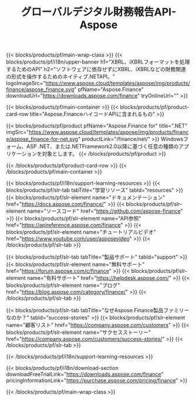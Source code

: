 ﻿---
title: グローバルデジタル財務報告API-Aspose 
weight: 10
url: /ja/family
description: 企業への提出や、任意のプラットフォームでの資金やレバレッジのレポートの生成に使用される財務関連の形式を操作するためのライブラリ
---
{{< blocks/products/pf/main-wrap-class >}}
{{< blocks/products/pf/i18n/upper-banner h1="XBRL、iXBRLフォーマットを処理するためのAPI" h2="ソフトウェアに依存せずにXBRL、iXBRLなどの財務関連の形式を操作するためのネイティブ.NETAPI。" logoImageSrc="https://www.aspose.cloud/templates/aspose/img/products/finance/aspose_finance.svg" pfName="Aspose.Finance" downloadUrl="https://downloads.aspose.com/finance" tryOnlineUrl="" >}}

{{< blocks/products/pf/main-container >}}
{{< blocks/products/pf/product-card-row title="Aspose.FinanceハイコードAPIに含まれるもの" >}}

{{< blocks/products/pf/product pfName="Aspose.Finance for" title=".NET" imgSrc="https://www.aspose.cloud/templates/aspose/img/products/finance/aspose_finance-for-net.svg" productLink="/finance/net/" >}}
Windowsフォーム、ASP .NET、または.NETFramework2.0以降に基づく任意の種類のアプリケーションを対象とします。
{{< /blocks/products/pf/product >}}

{{< /blocks/products/pf/product-card-row >}}
{{< /blocks/products/pf/main-container >}}

{{< blocks/products/pf/i18n/support-learning-resources >}}
{{< blocks/products/pf/slr-tab tabTitle="学習リソース" tabId="resources" >}}
{{< blocks/products/pf/slr-element name="ドキュメンテーション" href="https://docs.aspose.com/finance/" >}}
{{< blocks/products/pf/slr-element name="ソースコード" href="https://github.com/aspose-finance" >}}
{{< blocks/products/pf/slr-element name="API参照" href="https://apireference.aspose.com/finance" >}}
{{< blocks/products/pf/slr-element name="チュートリアルビデオ" href="https://www.youtube.com/user/asposevideo" >}}
{{< /blocks/products/pf/slr-tab >}}

{{< blocks/products/pf/slr-tab tabTitle="製品サポート" tabId="support" >}}
{{< blocks/products/pf/slr-element name="無料サポート" href="https://forum.aspose.com/c/finance" >}}
{{< blocks/products/pf/slr-element name="有料サポート" href="https://helpdesk.aspose.com/" >}}
{{< blocks/products/pf/slr-element name="ブログ" href="https://blog.aspose.com/category/finance/" >}}
{{< /blocks/products/pf/slr-tab >}}

{{< blocks/products/pf/slr-tab tabTitle="なぜAspose.Finance製品ファミリーなのか？" tabId="success-stories" >}}
{{< blocks/products/pf/slr-element name="顧客リスト" href="https://company.aspose.com/customers" >}}
{{< blocks/products/pf/slr-element name="サクセスストーリー" href="https://company.aspose.com/customers/success-stories/" >}}
{{< /blocks/products/pf/slr-tab >}}

{{< /blocks/products/pf/i18n/support-learning-resources >}}

{{< blocks/products/pf/i18n/download-section downloadFreeTrialLink="https://downloads.aspose.com/finance" pricingInformationLink="https://purchase.aspose.com/pricing/finance" >}}

{{< /blocks/products/pf/main-wrap-class >}}